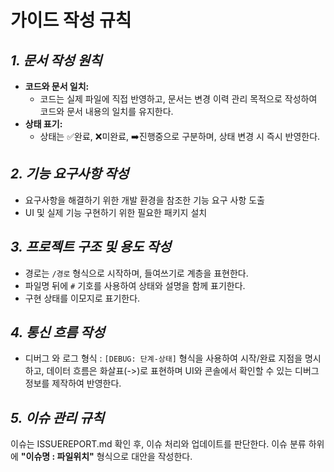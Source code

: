 # **가이드 작성 규칙**

## _1. 문서 작성 원칙_

- **코드와 문서 일치:**
  - 코드는 실제 파일에 직접 반영하고, 문서는 변경 이력 관리 목적으로 작성하여 코드와 문서 내용의 일치를 유지한다.
- **상태 표기:**
  - 상태는 ✅완료, ❌미완료, ➡️진행중으로 구분하며, 상태 변경 시 즉시 반영한다.

## _2. 기능 요구사항 작성_

- 요구사항을 해결하기 위한 개발 환경을 참조한 기능 요구 사항 도출
- UI 및 실제 기능 구현하기 위한 필요한 패키지 설치

## _3. 프로젝트 구조 및 용도 작성_

- 경로는 `/경로` 형식으로 시작하며, 들여쓰기로 계층을 표현한다.
- 파일명 뒤에 `#` 기호를 사용하여 상태와 설명을 함께 표기한다.
- 구현 상태를 이모지로 표기한다.

## _4. 통신 흐름 작성_

- 디버그 와 로그 형식 : `[DEBUG: 단계-상태]` 형식을 사용하여 시작/완료 지점을 명시하고, 데이터 흐름은 화살표(->)로 표현하며 UI와 콘솔에서 확인할 수 있는 디버그 정보를 제작하여 반영한다.

## _5. 이슈 관리 규칙_

이슈는 ISSUEREPORT.md 확인 후, 이슈 처리와 업데이트를 판단한다. 이슈 분류 하위에 **"이슈명 : 파일위치"** 형식으로 대안을 작성한다.
